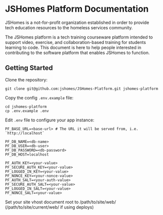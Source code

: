 # JSHomes Platform Documentation

JSHomes is a not-for-profit organization established in order to provide tech education resources to the homeless services community.

The JSHomes platform is a tech training courseware platform intended to support video, exercise, and collaboration-based training for students learning to code. This document is here to help people interested in contributing to the software platform that enables JSHomes to function.


## Getting Started

Clone the repository:

```
git clone git@github.com:jshomes/JSHomes-Platform.git jshomes-platform
```

Copy the config `.env.example` file:

```
cd jshomes-platform
cp .env.example .env
```


Edit `.env` file to configure your app instance:

```
PF_BASE_URL=<base-url> # The URL it will be served from, i.e. `http://localhost`

PF_DB_NAME=<db-name>
PF_DB_USER=<db-user>
PF_DB_PASSWORD=<db-password>
PF_DB_HOST=localhost

PF_AUTH_KEY=<your-value>
PF_SECURE_AUTH_KEY=<your-value>
PF_LOGGED_IN_KEY=<your-value>
PF_NONCE_KEY=<your-nonce-value>
PF_AUTH_SALT=<your-auth-value>
PF_SECURE_AUTH_SALT=<your-value>
PF_LOGGED_IN_SALT=<your-value>
PF_NONCE_SALT=<your-value>
```

Set your site vhost document root to /path/to/site/web/ (/path/to/site/current/web/ if using deploys)
